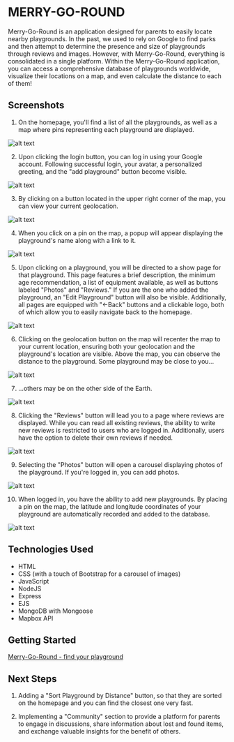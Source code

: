 # MERRY-GO-ROUND

Merry-Go-Round is an application designed for parents to easily locate nearby playgrounds. In the past, we used to rely on Google to find parks and then attempt to determine the presence and size of playgrounds through reviews and images. However, with Merry-Go-Round, everything is consolidated in a single platform. Within the Merry-Go-Round application, you can access a comprehensive database of playgrounds worldwide, visualize their locations on a map, and even calculate the distance to each of them!

## Screenshots

1. On the homepage, you'll find a list of all the playgrounds, as well as a map where pins representing each playground are displayed.

![alt text](https://github.com/gorgeousPotato/merry-go-round/blob/main/public/images/screenshots/1.png "The home page")

2. Upon clicking the login button, you can log in using your Google account. Following successful login, your avatar, a personalized greeting, and the "add playground" button become visible.

![alt text](https://github.com/gorgeousPotato/merry-go-round/blob/main/public/images/screenshots/2.png "Login")

3. By clicking on a button located in the upper right corner of the map, you can view your current geolocation.

![alt text](https://github.com/gorgeousPotato/merry-go-round/blob/main/public/images/screenshots/3.png "Geolocation")

4. When you click on a pin on the map, a popup will appear displaying the playground's name along with a link to it.

![alt text](https://github.com/gorgeousPotato/merry-go-round/blob/main/public/images/screenshots/3a.png "Popups")

5. Upon clicking on a playground, you will be directed to a show page for that playground. This page features a brief description, the minimum age recommendation, a list of equipment available, as well as buttons labeled "Photos" and "Reviews." If you are the one who added the playground, an "Edit Playground" button will also be visible. Additionally, all pages are equipped with "<-Back" buttons and a clickable logo, both of which allow you to easily navigate back to the homepage.

![alt text](https://github.com/gorgeousPotato/merry-go-round/blob/main/public/images/screenshots/9.png "Show page")

6. Clicking on the geolocation button on the map will recenter the map to your current location, ensuring both your geolocation and the playground's location are visible. Above the map, you can observe the distance to the playground. Some playground may be close to you...

![alt text](https://github.com/gorgeousPotato/merry-go-round/blob/main/public/images/screenshots/4.png "Distance - close")

7. ...others may be on the other side of the Earth.

![alt text](https://github.com/gorgeousPotato/merry-go-round/blob/main/public/images/screenshots/5.png "Distance - far")

8. Clicking the "Reviews" button will lead you to a page where reviews are displayed. While you can read all existing reviews, the ability to write new reviews is restricted to users who are logged in. Additionally, users have the option to delete their own reviews if needed.

![alt text](https://github.com/gorgeousPotato/merry-go-round/blob/main/public/images/screenshots/6.png "Reviews")

9. Selecting the "Photos" button will open a carousel displaying photos of the playground. If you're logged in, you can add photos.

![alt text](https://github.com/gorgeousPotato/merry-go-round/blob/main/public/images/screenshots/7.png "Photos")

10. When logged in, you have the ability to add new playgrounds. By placing a pin on the map, the latitude and longitude coordinates of your playground are automatically recorded and added to the database.

![alt text](https://github.com/gorgeousPotato/merry-go-round/blob/main/public/images/screenshots/8.png "Add Playground")

## Technologies Used

- HTML
- CSS (with a touch of Bootstrap for a carousel of images)
- JavaScript
- NodeJS
- Express
- EJS
- MongoDB with Mongoose
- Mapbox API

## Getting Started

[Merry-Go-Round - find your playground](https://)

## Next Steps

1. Adding a "Sort Playground by Distance" button, so that they are sorted on the homepage and you can find the closest one very fast.

2. Implementing a "Community" section to provide a platform for parents to engage in discussions, share information about lost and found items, and exchange valuable insights for the benefit of others.
